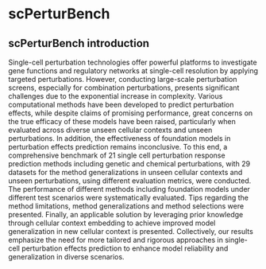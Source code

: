 # scPerturBench
## scPerturBench introduction
Single-cell perturbation technologies offer powerful platforms to investigate gene functions and regulatory networks at single-cell resolution by applying targeted perturbations. However, conducting large-scale perturbation screens, especially for combination perturbations, presents significant challenges due to the exponential increase in complexity. Various computational methods have been developed to predict perturbation effects, while despite claims of promising performance, great concerns on the true efficacy of these models have been raised, particularly when evaluated across diverse unseen cellular contexts and unseen perturbations. In addition, the effectiveness of foundation models in perturbation effects prediction remains inconclusive. To this end, a comprehensive benchmark of 21 single cell perturbation response prediction methods including genetic and chemical perturbations, with 29 datasets for the method generalizations in unseen cellular contexts and unseen perturbations, using different evaluation metrics, were conducted. The performance of different methods including foundation models under different test scenarios were systematically evaluated. Tips regarding the method limitations, method generalizations and method selections were presented. Finally, an applicable solution by leveraging prior knowledge through cellular context embedding to achieve improved model generalization in new cellular context is presented. Collectively, our results emphasize the need for more tailored and rigorous approaches in single-cell perturbation effects prediction to enhance model reliability and generalization in diverse scenarios.
